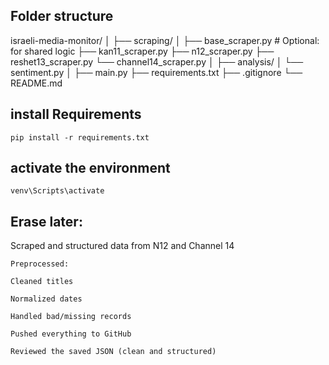 
## Folder structure
israeli-media-monitor/
│
├── scraping/
│   ├── base_scraper.py      # Optional: for shared logic
    ├── kan11_scraper.py
    ├── n12_scraper.py
    ├── reshet13_scraper.py
    └── channel14_scraper.py
│
├── analysis/
│   └── sentiment.py
│
├── main.py
├── requirements.txt
├── .gitignore
└── README.md


## install Requirements
```
pip install -r requirements.txt
```

## activate the environment
```
venv\Scripts\activate
```

## Erase later:

Scraped and structured data from N12 and Channel 14
```
Preprocessed:

Cleaned titles

Normalized dates

Handled bad/missing records

Pushed everything to GitHub

Reviewed the saved JSON (clean and structured)
```
